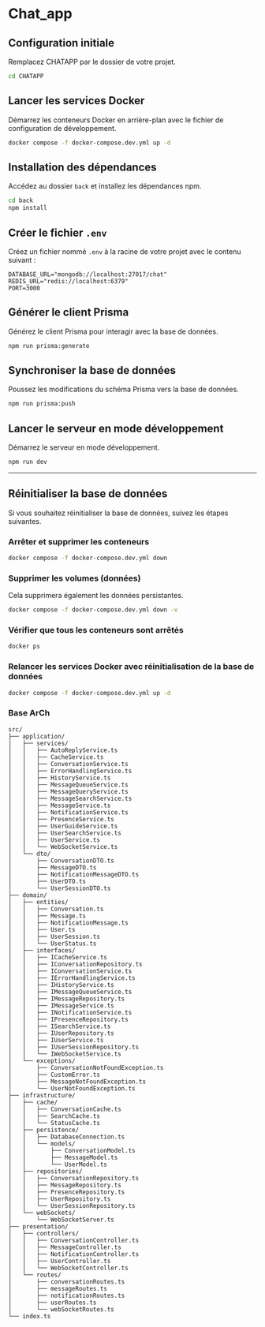 # Chat_app

## Configuration initiale

Remplacez CHATAPP par le dossier de votre projet.

```bash
cd CHATAPP
```

## Lancer les services Docker

Démarrez les conteneurs Docker en arrière-plan avec le fichier de configuration de développement.

```bash
docker compose -f docker-compose.dev.yml up -d
```

## Installation des dépendances

Accédez au dossier `back` et installez les dépendances npm.

```bash
cd back
npm install
```


## Créer le fichier `.env`

Créez un fichier nommé `.env` à la racine de votre projet avec le contenu suivant :

```
DATABASE_URL="mongodb://localhost:27017/chat"
REDIS_URL="redis://localhost:6379"
PORT=3000
```
## Générer le client Prisma

Générez le client Prisma pour interagir avec la base de données.

```bash
npm run prisma:generate
```

## Synchroniser la base de données

Poussez les modifications du schéma Prisma vers la base de données.

```bash
npm run prisma:push
```

## Lancer le serveur en mode développement

Démarrez le serveur en mode développement.

```bash
npm run dev
```

---

## Réinitialiser la base de données

Si vous souhaitez réinitialiser la base de données, suivez les étapes suivantes.

### Arrêter et supprimer les conteneurs

```bash
docker compose -f docker-compose.dev.yml down
```

### Supprimer les volumes (données)

Cela supprimera également les données persistantes.

```bash
docker compose -f docker-compose.dev.yml down -v
```

### Vérifier que tous les conteneurs sont arrêtés

```bash
docker ps
```

### Relancer les services Docker avec réinitialisation de la base de données

```bash
docker compose -f docker-compose.dev.yml up -d
```

### Base ArCh

```
src/
├── application/
│   ├── services/
│   │   ├── AutoReplyService.ts
│   │   ├── CacheService.ts
│   │   ├── ConversationService.ts
│   │   ├── ErrorHandlingService.ts
│   │   ├── HistoryService.ts
│   │   ├── MessageQueueService.ts
│   │   ├── MessageQueryService.ts
│   │   ├── MessageSearchService.ts
│   │   ├── MessageService.ts
│   │   ├── NotificationService.ts
│   │   ├── PresenceService.ts
│   │   ├── UserGuideService.ts
│   │   ├── UserSearchService.ts
│   │   ├── UserService.ts
│   │   └── WebSocketService.ts
│   └── dto/
│       ├── ConversationDTO.ts
│       ├── MessageDTO.ts
│       ├── NotificationMessageDTO.ts
│       ├── UserDTO.ts
│       └── UserSessionDTO.ts
├── domain/
│   ├── entities/
│   │   ├── Conversation.ts
│   │   ├── Message.ts
│   │   ├── NotificationMessage.ts
│   │   ├── User.ts
│   │   ├── UserSession.ts
│   │   └── UserStatus.ts
│   ├── interfaces/
│   │   ├── ICacheService.ts
│   │   ├── IConversationRepository.ts
│   │   ├── IConversationService.ts
│   │   ├── IErrorHandlingService.ts
│   │   ├── IHistoryService.ts
│   │   ├── IMessageQueueService.ts
│   │   ├── IMessageRepository.ts
│   │   ├── IMessageService.ts
│   │   ├── INotificationService.ts
│   │   ├── IPresenceRepository.ts
│   │   ├── ISearchService.ts
│   │   ├── IUserRepository.ts
│   │   ├── IUserService.ts
│   │   ├── IUserSessionRepository.ts
│   │   └── IWebSocketService.ts
│   └── exceptions/
│       ├── ConversationNotFoundException.ts
│       ├── CustomError.ts
│       ├── MessageNotFoundException.ts
│       └── UserNotFoundException.ts
├── infrastructure/
│   ├── cache/
│   │   ├── ConversationCache.ts
│   │   ├── SearchCache.ts
│   │   └── StatusCache.ts
│   ├── persistence/
│   │   ├── DatabaseConnection.ts
│   │   └── models/
│   │       ├── ConversationModel.ts
│   │       ├── MessageModel.ts
│   │       └── UserModel.ts
│   ├── repositories/
│   │   ├── ConversationRepository.ts
│   │   ├── MessageRepository.ts
│   │   ├── PresenceRepository.ts
│   │   ├── UserRepository.ts
│   │   └── UserSessionRepository.ts
│   └── webSockets/
│       └── WebSocketServer.ts
├── presentation/
│   ├── controllers/
│   │   ├── ConversationController.ts
│   │   ├── MessageController.ts
│   │   ├── NotificationController.ts
│   │   ├── UserController.ts
│   │   └── WebSocketController.ts
│   └── routes/
│       ├── conversationRoutes.ts
│       ├── messageRoutes.ts
│       ├── notificationRoutes.ts
│       ├── userRoutes.ts
│       └── webSocketRoutes.ts
└── index.ts
```